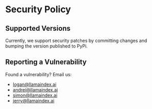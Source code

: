 # Security Policy

## Supported Versions

Currently, we support security patches by committing changes and bumping the version published to PyPi.

## Reporting a Vulnerability

Found a vulnerability? Email us:
- logan@llamaindex.ai
- andrei@llamaindex.ai
- simon@llamaindex.ai
- jerry@llamaindex.ai
